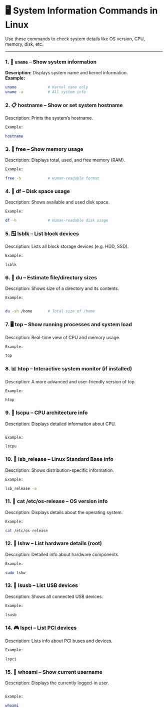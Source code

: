 
# 🖥️ System Information Commands in Linux

Use these commands to check system details like OS version, CPU, memory, disk, etc.

---

### 1. 🧾 `uname` – Show system information  
**Description:** Displays system name and kernel information.  
**Example:**  
```bash
uname              # Kernel name only
uname -a           # All system info


```

### 2. 📋 hostname – Show or set system hostname

Description: Prints the system’s hostname.

```bash
Example:

hostname
```

### 3. 🧠 free – Show memory usage

Description: Displays total, used, and free memory (RAM).

```bash
Example:

free -h            # Human-readable format

```

### 4. 💽 df – Disk space usage

Description: Shows available and used disk space.
```bash
Example:

df -h              # Human-readable disk usage

```

### 5. 🪟 lsblk – List block devices

Description: Lists all block storage devices (e.g. HDD, SSD).
```bash
Example:

lsblk

```

### 6. 💾 du – Estimate file/directory sizes

Description: Shows size of a directory and its contents.

```bash
Example:


du -sh /home       # Total size of /home

```

### 7. 🖥️ top – Show running processes and system load

Description: Real-time view of CPU and memory usage.
```bash
Example:

top

```

### 8. 📊 htop – Interactive system monitor (if installed)

Description: A more advanced and user-friendly version of top.

```bash
Example:

htop

```

### 9. 🧮 lscpu – CPU architecture info

Description: Displays detailed information about CPU.
```bash

Example:

lscpu

```

### 10. 🧰 lsb_release – Linux Standard Base info

Description: Shows distribution-specific information.

```bash
Example:

lsb_release -a

```

### 11. 📄 cat /etc/os-release – OS version info

Description: Displays details about the operating system.

```bash
Example:

cat /etc/os-release

```

### 12. 🧩 lshw – List hardware details (root)

Description: Detailed info about hardware components.

```bash
Example:

sudo lshw


```

### 13. 🔌 lsusb – List USB devices

Description: Shows all connected USB devices.

```bash
Example:

lsusb

```

### 14. 🎮 lspci – List PCI devices

Description: Lists info about PCI buses and devices.

```bash
Example:

lspci
```

### 15. 🔎 whoami – Show current username

Description: Displays the currently logged-in user.
```bash

Example:

whoami
```
